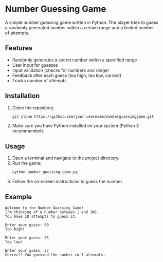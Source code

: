 # Number Guessing Game

A simple number guessing game written in Python. The player tries to guess a randomly generated number within a certain range and a limited number of attempts.

## Features

- Randomly generates a secret number within a specified range
- User input for guesses
- Input validation (checks for numbers and range)
- Feedback after each guess (too high, too low, correct)
- Tracks number of attempts

## Installation

1. Clone the repository:
   ```bash
   git clone https://github.com/your-username/numberguessinggame.git
   ```
2. Make sure you have Python installed on your system (Python 3 recommended).

## Usage

1. Open a terminal and navigate to the project directory.
2. Run the game:
   ```bash
   python number_guessing_game.py
   ```
3. Follow the on-screen instructions to guess the number.

## Example

```text
Welcome to the Number Guessing Game!
I'm thinking of a number between 1 and 100.
You have 10 attempts to guess it.

Enter your guess: 50
Too high!

Enter your guess: 25
Too low!

Enter your guess: 37
Correct! You guessed the number in 3 attempts.
```

